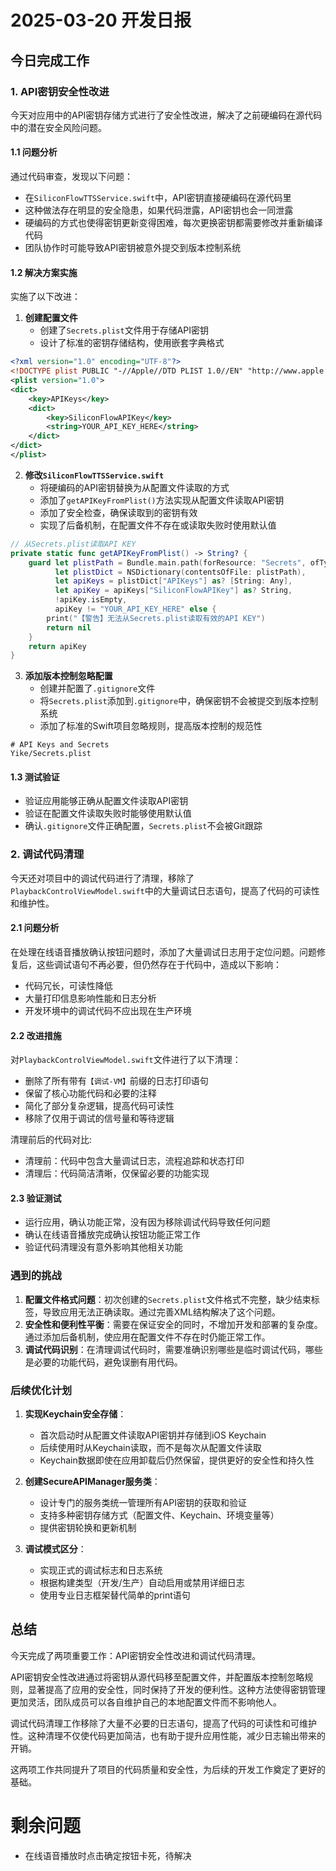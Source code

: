 # 2025-03-20 开发日报

## 今日完成工作

### 1. API密钥安全性改进

今天对应用中的API密钥存储方式进行了安全性改进，解决了之前硬编码在源代码中的潜在安全风险问题。

#### 1.1 问题分析

通过代码审查，发现以下问题：
- 在`SiliconFlowTTSService.swift`中，API密钥直接硬编码在源代码里
- 这种做法存在明显的安全隐患，如果代码泄露，API密钥也会一同泄露
- 硬编码的方式也使得密钥更新变得困难，每次更换密钥都需要修改并重新编译代码
- 团队协作时可能导致API密钥被意外提交到版本控制系统

#### 1.2 解决方案实施

实施了以下改进：

1. **创建配置文件**
   - 创建了`Secrets.plist`文件用于存储API密钥
   - 设计了标准的密钥存储结构，使用嵌套字典格式

```xml
<?xml version="1.0" encoding="UTF-8"?>
<!DOCTYPE plist PUBLIC "-//Apple//DTD PLIST 1.0//EN" "http://www.apple.com/DTDs/PropertyList-1.0.dtd">
<plist version="1.0">
<dict>
    <key>APIKeys</key>
    <dict>
        <key>SiliconFlowAPIKey</key>
        <string>YOUR_API_KEY_HERE</string>
    </dict>
</dict>
</plist>
```

2. **修改`SiliconFlowTTSService.swift`**
   - 将硬编码的API密钥替换为从配置文件读取的方式
   - 添加了`getAPIKeyFromPlist()`方法实现从配置文件读取API密钥
   - 添加了安全检查，确保读取到的密钥有效
   - 实现了后备机制，在配置文件不存在或读取失败时使用默认值

```swift
// 从Secrets.plist读取API KEY
private static func getAPIKeyFromPlist() -> String? {
    guard let plistPath = Bundle.main.path(forResource: "Secrets", ofType: "plist"),
          let plistDict = NSDictionary(contentsOfFile: plistPath),
          let apiKeys = plistDict["APIKeys"] as? [String: Any],
          let apiKey = apiKeys["SiliconFlowAPIKey"] as? String,
          !apiKey.isEmpty,
          apiKey != "YOUR_API_KEY_HERE" else {
        print("【警告】无法从Secrets.plist读取有效的API KEY")
        return nil
    }
    return apiKey
}
```

3. **添加版本控制忽略配置**
   - 创建并配置了`.gitignore`文件
   - 将`Secrets.plist`添加到`.gitignore`中，确保密钥不会被提交到版本控制系统
   - 添加了标准的Swift项目忽略规则，提高版本控制的规范性

```
# API Keys and Secrets
Yike/Secrets.plist
```

#### 1.3 测试验证

- 验证应用能够正确从配置文件读取API密钥
- 验证在配置文件读取失败时能够使用默认值
- 确认`.gitignore`文件正确配置，`Secrets.plist`不会被Git跟踪

### 2. 调试代码清理

今天还对项目中的调试代码进行了清理，移除了`PlaybackControlViewModel.swift`中的大量调试日志语句，提高了代码的可读性和维护性。

#### 2.1 问题分析

在处理在线语音播放确认按钮问题时，添加了大量调试日志用于定位问题。问题修复后，这些调试语句不再必要，但仍然存在于代码中，造成以下影响：
- 代码冗长，可读性降低
- 大量打印信息影响性能和日志分析
- 开发环境中的调试代码不应出现在生产环境

#### 2.2 改进措施

对`PlaybackControlViewModel.swift`文件进行了以下清理：
- 删除了所有带有`【调试-VM】`前缀的日志打印语句
- 保留了核心功能代码和必要的注释
- 简化了部分复杂逻辑，提高代码可读性
- 移除了仅用于调试的信号量和等待逻辑

清理前后的代码对比:
- 清理前：代码中包含大量调试日志，流程追踪和状态打印
- 清理后：代码简洁清晰，仅保留必要的功能实现

#### 2.3 验证测试

- 运行应用，确认功能正常，没有因为移除调试代码导致任何问题
- 确认在线语音播放完成确认按钮功能正常工作
- 验证代码清理没有意外影响其他相关功能

### 遇到的挑战

1. **配置文件格式问题**：初次创建的`Secrets.plist`文件格式不完整，缺少结束标签，导致应用无法正确读取。通过完善XML结构解决了这个问题。
2. **安全性和便利性平衡**：需要在保证安全的同时，不增加开发和部署的复杂度。通过添加后备机制，使应用在配置文件不存在时仍能正常工作。
3. **调试代码识别**：在清理调试代码时，需要准确识别哪些是临时调试代码，哪些是必要的功能代码，避免误删有用代码。

### 后续优化计划

1. **实现Keychain安全存储**：
   - 首次启动时从配置文件读取API密钥并存储到iOS Keychain
   - 后续使用时从Keychain读取，而不是每次从配置文件读取
   - Keychain数据即使在应用卸载后仍然保留，提供更好的安全性和持久性

2. **创建SecureAPIManager服务类**：
   - 设计专门的服务类统一管理所有API密钥的获取和验证
   - 支持多种密钥存储方式（配置文件、Keychain、环境变量等）
   - 提供密钥轮换和更新机制

3. **调试模式区分**：
   - 实现正式的调试标志和日志系统
   - 根据构建类型（开发/生产）自动启用或禁用详细日志
   - 使用专业日志框架替代简单的print语句

## 总结

今天完成了两项重要工作：API密钥安全性改进和调试代码清理。

API密钥安全性改进通过将密钥从源代码移至配置文件，并配置版本控制忽略规则，显著提高了应用的安全性，同时保持了开发的便利性。这种方法使得密钥管理更加灵活，团队成员可以各自维护自己的本地配置文件而不影响他人。

调试代码清理工作移除了大量不必要的日志语句，提高了代码的可读性和可维护性。这种清理不仅使代码更加简洁，也有助于提升应用性能，减少日志输出带来的开销。

这两项工作共同提升了项目的代码质量和安全性，为后续的开发工作奠定了更好的基础。 

# 剩余问题
- 在线语音播放时点击确定按钮卡死，待解决